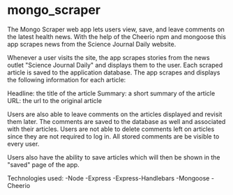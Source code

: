 # mongo_scraper

The Mongo Scraper web app lets users view, save, and leave comments on the latest health news. With the help of the Cheerio npm and mongoose this app scrapes news from the Science Journal Daily website.

Whenever a user visits the site, the app scrapes stories from the news outlet "Science Journal Daily" and displays them to the user. Each scraped article is saved to the application database. The app scrapes and displays the following information for each article:

Headline: the title of the article
Summary: a short summary of the article
URL: the url to the original article

Users are also able to leave comments on the articles displayed and revisit them later. The comments are saved to the database as well and associated with their articles. Users are not able to delete comments left on articles since they are not required to log in. All stored comments are be visible to every user.

Users also have the ability to save articles which will then be shown in the "saved" page of the app.

Technologies used:
-Node
-Express
-Express-Handlebars
-Mongoose
-Cheerio
